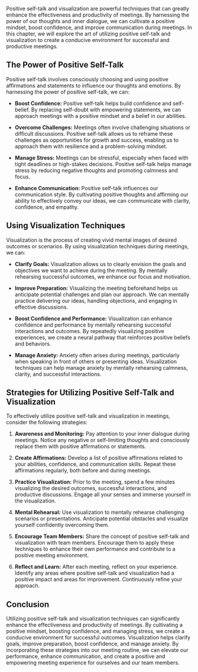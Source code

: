 
Positive self-talk and visualization are powerful techniques that can greatly enhance the effectiveness and productivity of meetings. By harnessing the power of our thoughts and inner dialogue, we can cultivate a positive mindset, boost confidence, and improve communication during meetings. In this chapter, we will explore the art of utilizing positive self-talk and visualization to create a conducive environment for successful and productive meetings.

The Power of Positive Self-Talk
-------------------------------

Positive self-talk involves consciously choosing and using positive affirmations and statements to influence our thoughts and emotions. By harnessing the power of positive self-talk, we can:

* **Boost Confidence:** Positive self-talk helps build confidence and self-belief. By replacing self-doubt with empowering statements, we can approach meetings with a positive mindset and a belief in our abilities.

* **Overcome Challenges:** Meetings often involve challenging situations or difficult discussions. Positive self-talk allows us to reframe these challenges as opportunities for growth and success, enabling us to approach them with resilience and a problem-solving mindset.

* **Manage Stress:** Meetings can be stressful, especially when faced with tight deadlines or high-stakes decisions. Positive self-talk helps manage stress by reducing negative thoughts and promoting calmness and focus.

* **Enhance Communication:** Positive self-talk influences our communication style. By cultivating positive thoughts and affirming our ability to effectively convey our ideas, we can communicate with clarity, confidence, and empathy.

Using Visualization Techniques
------------------------------

Visualization is the process of creating vivid mental images of desired outcomes or scenarios. By using visualization techniques during meetings, we can:

* **Clarify Goals:** Visualization allows us to clearly envision the goals and objectives we want to achieve during the meeting. By mentally rehearsing successful outcomes, we enhance our focus and motivation.

* **Improve Preparation:** Visualizing the meeting beforehand helps us anticipate potential challenges and plan our approach. We can mentally practice delivering our ideas, handling objections, and engaging in effective discussions.

* **Boost Confidence and Performance:** Visualization can enhance confidence and performance by mentally rehearsing successful interactions and outcomes. By repeatedly visualizing positive experiences, we create a neural pathway that reinforces positive beliefs and behaviors.

* **Manage Anxiety:** Anxiety often arises during meetings, particularly when speaking in front of others or presenting ideas. Visualization techniques can help manage anxiety by mentally rehearsing calmness, clarity, and successful interactions.

Strategies for Utilizing Positive Self-Talk and Visualization
-------------------------------------------------------------

To effectively utilize positive self-talk and visualization in meetings, consider the following strategies:

1. **Awareness and Monitoring:** Pay attention to your inner dialogue during meetings. Notice any negative or self-limiting thoughts and consciously replace them with positive affirmations or statements.

2. **Create Affirmations:** Develop a list of positive affirmations related to your abilities, confidence, and communication skills. Repeat these affirmations regularly, both before and during meetings.

3. **Practice Visualization:** Prior to the meeting, spend a few minutes visualizing the desired outcomes, successful interactions, and productive discussions. Engage all your senses and immerse yourself in the visualization.

4. **Mental Rehearsal:** Use visualization to mentally rehearse challenging scenarios or presentations. Anticipate potential obstacles and visualize yourself confidently overcoming them.

5. **Encourage Team Members:** Share the concept of positive self-talk and visualization with team members. Encourage them to apply these techniques to enhance their own performance and contribute to a positive meeting environment.

6. **Reflect and Learn:** After each meeting, reflect on your experience. Identify any areas where positive self-talk and visualization had a positive impact and areas for improvement. Continuously refine your approach.

Conclusion
----------

Utilizing positive self-talk and visualization techniques can significantly enhance the effectiveness and productivity of meetings. By cultivating a positive mindset, boosting confidence, and managing stress, we create a conducive environment for successful outcomes. Visualization helps clarify goals, improve preparation, boost confidence, and manage anxiety. By incorporating these strategies into our meeting routine, we can elevate our performance, enhance communication, and create a positive and empowering meeting experience for ourselves and our team members.
